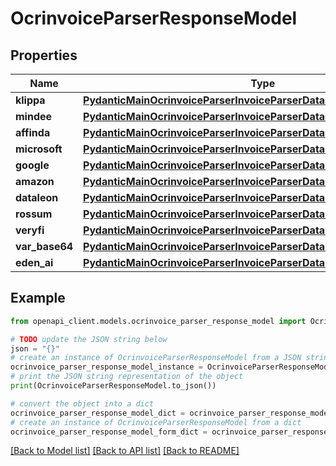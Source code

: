 # OcrinvoiceParserResponseModel


## Properties

Name | Type | Description | Notes
------------ | ------------- | ------------- | -------------
**klippa** | [**PydanticMainOcrinvoiceParserInvoiceParserDataClass94559363906848**](PydanticMainOcrinvoiceParserInvoiceParserDataClass94559363906848.md) |  | [optional] 
**mindee** | [**PydanticMainOcrinvoiceParserInvoiceParserDataClass94559363957840**](PydanticMainOcrinvoiceParserInvoiceParserDataClass94559363957840.md) |  | [optional] 
**affinda** | [**PydanticMainOcrinvoiceParserInvoiceParserDataClass94559363976352**](PydanticMainOcrinvoiceParserInvoiceParserDataClass94559363976352.md) |  | [optional] 
**microsoft** | [**PydanticMainOcrinvoiceParserInvoiceParserDataClass94559363968704**](PydanticMainOcrinvoiceParserInvoiceParserDataClass94559363968704.md) |  | [optional] 
**google** | [**PydanticMainOcrinvoiceParserInvoiceParserDataClass94559363996048**](PydanticMainOcrinvoiceParserInvoiceParserDataClass94559363996048.md) |  | [optional] 
**amazon** | [**PydanticMainOcrinvoiceParserInvoiceParserDataClass94559364015888**](PydanticMainOcrinvoiceParserInvoiceParserDataClass94559364015888.md) |  | [optional] 
**dataleon** | [**PydanticMainOcrinvoiceParserInvoiceParserDataClass94559364008832**](PydanticMainOcrinvoiceParserInvoiceParserDataClass94559364008832.md) |  | [optional] 
**rossum** | [**PydanticMainOcrinvoiceParserInvoiceParserDataClass94559364029664**](PydanticMainOcrinvoiceParserInvoiceParserDataClass94559364029664.md) |  | [optional] 
**veryfi** | [**PydanticMainOcrinvoiceParserInvoiceParserDataClass94559364048176**](PydanticMainOcrinvoiceParserInvoiceParserDataClass94559364048176.md) |  | [optional] 
**var_base64** | [**PydanticMainOcrinvoiceParserInvoiceParserDataClass94559364014112**](PydanticMainOcrinvoiceParserInvoiceParserDataClass94559364014112.md) |  | [optional] 
**eden_ai** | [**PydanticMainOcrinvoiceParserInvoiceParserDataClass94559364062544**](PydanticMainOcrinvoiceParserInvoiceParserDataClass94559364062544.md) |  | [optional] 

## Example

```python
from openapi_client.models.ocrinvoice_parser_response_model import OcrinvoiceParserResponseModel

# TODO update the JSON string below
json = "{}"
# create an instance of OcrinvoiceParserResponseModel from a JSON string
ocrinvoice_parser_response_model_instance = OcrinvoiceParserResponseModel.from_json(json)
# print the JSON string representation of the object
print(OcrinvoiceParserResponseModel.to_json())

# convert the object into a dict
ocrinvoice_parser_response_model_dict = ocrinvoice_parser_response_model_instance.to_dict()
# create an instance of OcrinvoiceParserResponseModel from a dict
ocrinvoice_parser_response_model_form_dict = ocrinvoice_parser_response_model.from_dict(ocrinvoice_parser_response_model_dict)
```
[[Back to Model list]](../README.md#documentation-for-models) [[Back to API list]](../README.md#documentation-for-api-endpoints) [[Back to README]](../README.md)


